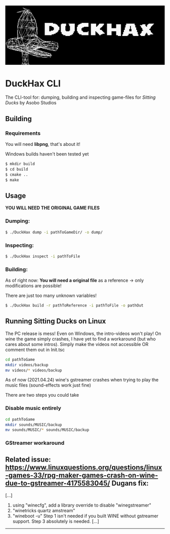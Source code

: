 ![asdf](meta/banner.png)
# DuckHax CLI
The CLI-tool for: dumping, building and inspecting game-files for _Sitting Ducks_ by Asobo Studios

## Building
### Requirements
You will need **libpng**, that's about it!

Windows builds haven't been tested yet
```sh
$ mkdir build
$ cd build
$ cmake ..
$ make
```

## Usage
**YOU WILL NEED THE ORIGINAL GAME FILES**

### Dumping:
```sh
$ ./DuckHax dump -i pathToGameDir/ -o dump/
```

### Inspecting:
```sh
$ ./DuckHax inspect -i pathToFile
```

### Building:
As of right now: **You will need a original file** as a reference -> only modifications are possible!

There are just too many unknown variables!
```sh
$ ./DuckHax build -r pathToReference -i pathToFile -o pathOut
```

## Running Sitting Ducks on Linux
The PC release is mess! Even on Windows, the intro-videos won't play!
On wine the game simply crashes, I have yet to find a workaround (but who cares about some intros).
Simply make the videos not accessible OR comment them out in Init.tsc
```sh
cd pathToGame
mkdir videos/backup
mv videos/* videos/backup
```
As of now (2021.04.24) wine's gstreamer crashes when trying to play the music files (sound-effects work just fine)

There are two steps you could take
### Disable music entirely 
```sh
cd pathToGame
mkdir sounds/MUSIC/backup
mv sounds/MUSIC/* sounds/MUSIC/backup
```
### GStreamer workaround
Related issue: https://www.linuxquestions.org/questions/linux-games-33/rpg-maker-games-crash-on-wine-due-to-gstreamer-4175583045/
Dugans fix:
---
[...]
1. using "winecfg", add a library override to disable "winegstreamer"
2. "winetricks quartz amstream"
3. "wineboot -u"
Step 1 isn't needed if you built WINE without gstreamer support. Step 3 absolutely is needed.
[...]
---